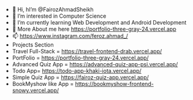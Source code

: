 - 👋 Hi, hI’m @FairozAhmadSheikh
- 👀 I’m interested in Computer Science
- 🌱 I’m currently learning Web Development and Android Development
- 💞️ More About me here https://portfolio-three-gray-24.vercel.app
- 📫 https://www.instagram.com/feroz.ahmad_/
-  Projects Section
-  Travel Full-Stack =  https://travel-frontend-drab.vercel.app/
-  PortFolio = https://portfolio-three-gray-24.vercel.app/
-  Advanced Quiz App = https://advanced-quiz-app-psi.vercel.app/
-  Todo App=  https://todo-app-khaki-iota.vercel.app/
-  Simple Quiz App = https://fairoz-quiz-app.vercel.app/
-  BookMyshow like App = https://bookmyshow-frontend-snowy.vercel.app/
<!---
FairozAhmadSheikh/FairozAhmadSheikh is a ✨ special ✨ repository because its `README.md` (this file) appears on your GitHub profile.
You can click the Preview link to take a look at your changes.
--->
